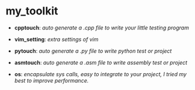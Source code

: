 # my_toolkit

- **cpptouch**: _auto generate a .cpp file to write your little testing program_
- **vim_setting**: _extra settings of vim_
- **pytouch**: _auto generate a .py file to write python test or project_
- **asmtouch**: _auto generate a .asm file to write assembly test or project_

- **os**: _encapsulate sys calls, easy to integrate to your project, I tried my best to improve performance._
